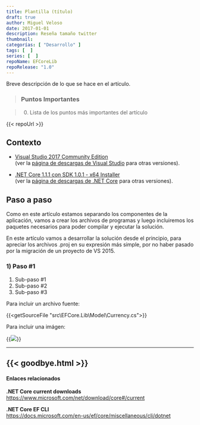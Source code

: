```yaml
---
title: Plantilla (título)
draft: true
author: Miguel Veloso
date: 2017-01-01
description: Reseña tamaño twitter
thumbnail: 
categorías: [ "Desarrollo" ]
tags: [  ]
series: [  ]
repoName: EFCoreLib
repoRelease: "1.0"
---
```


Breve descripción de lo que se hace en el artículo.

> ### <span class="important"><i style="font-size: larger" class="fa fa-info-circle" aria-hidden="true"></i> Puntos Importantes</span>

> 0. Lista de los puntos más importantes del artículo

{{< repoUrl >}}

## Contexto

* [Visual Studio 2017 Community Edition](https://www.visualstudio.com/es/thank-you-downloading-visual-studio/?sku=Community&rel=15)  
(ver la [página de descargas de Visual Studio](https://www.visualstudio.com/es/downloads/) para otras versiones).

* [.NET Core 1.1.1 con SDK 1.0.1 - x64 Installer](https://go.microsoft.com/fwlink/?linkid=843448)  
(ver la [página de descargas de .NET Core](https://github.com/dotnet/core/blob/master/release-notes/download-archive.md) para otras versiones).

## Paso a paso

Como en este artículo estamos separando los componentes de la aplicación, vamos a crear los archivos de programas y luego incluiremos los paquetes necesarios para poder compilar y ejecutar la solución.

En este artículo vamos a desarrollar la solución desde el principio, para apreciar los archivos .proj en su expresión más simple, por no haber pasado por la migración de un proyecto de VS 2015.

### 1) Paso #1

1. Sub-paso #1
2. Sub-paso #2
3. Sub-paso #3

Para incluir un archivo fuente:

{{<getSourceFile "src\EFCore.Lib\Model\Currency.cs">}}

Para incluir una imágen:

{{<image src="/posts/images/cmd_2017-03-18_21-23-38.png">}}

---
{{< goodbye.html >}}
---
#### Enlaces relacionados

**.NET Core current downloads**  
https://www.microsoft.com/net/download/core#/current

**.NET Core EF CLI**  
https://docs.microsoft.com/en-us/ef/core/miscellaneous/cli/dotnet
